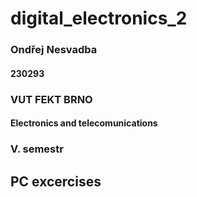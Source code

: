 # digital_electronics_2

### Ondřej Nesvadba
#### 230293
### VUT FEKT BRNO
#### Electronics and telecomunications
### V. semestr
## PC excercises
